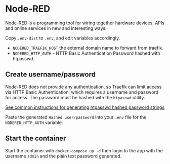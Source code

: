 # Node-RED

[Node-RED](https://nodered.org/) is a programming tool for wiring together
hardware devices, APIs and online services in new and interesting ways.

Copy `.env-dist` to `.env`, and edit variables accordingly. 

 * `NODERED_TRAEFIK_HOST` the external domain name to forward from traefik.
 * `NODERED_HTTP_AUTH` - HTTP Basic Authentication Password hashed with
   htpasswd.

## Create username/password

Node-RED does not provide any authentication, so Traefik can limit access via
HTTP Basic Authentication, which requires a username and password for access.
The password must be hashed with the `htpasswd` utility.

[See common instructions for generating htpasswd hashed password
strings](../traefik-htpasswd)

Paste the generated `Hashed user/password` into your `.env` file for the
`NODERED_HTTP_AUTH` variable.

## Start the container

Start the container with `docker-compose up -d` then login to the app with the
username `admin` and the plain text password generated.


